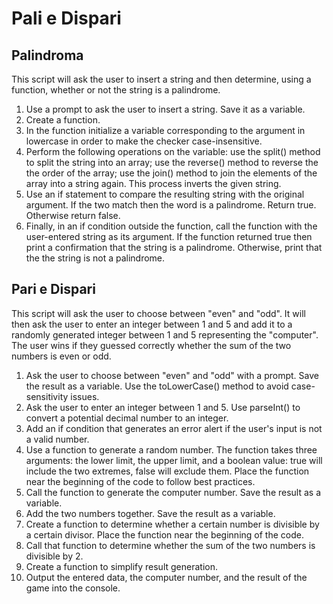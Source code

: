 # Pali e Dispari

## Palindroma

This script will ask the user to insert a string and then determine, using a function, whether or not the string is a palindrome.

1. Use a prompt to ask the user to insert a string. Save it as a variable.  
2. Create a function.  
3. In the function initialize a variable corresponding to the argument in lowercase in order to make the checker case-insensitive.  
4. Perform the following operations on the variable: use the split() method to split the string into an array; use the reverse() method to reverse the the order of the array; use the join() method to join the elements of the array into a string again. This process inverts the given string.  
5. Use an if statement to compare the resulting string with the original argument. If the two match then the word is a palindrome. Return true. Otherwise return false.  
6. Finally, in an if condition outside the function, call the function with the user-entered string as its argument. If the function returned true then print a confirmation that the string is a palindrome. Otherwise, print that the the string is not a palindrome.

## Pari e Dispari

This script will ask the user to choose between "even" and "odd". It will then ask the user to enter an integer between 1 and 5 and add it to a randomly generated integer between 1 and 5 representing the "computer".  
The user wins if they guessed correctly whether the sum of the two numbers is even or odd.

1. Ask the user to choose between "even" and "odd" with a prompt. Save the result as a variable. Use the toLowerCase() method to avoid case-sensitivity issues.  
2. Ask the user to enter an integer between 1 and 5. Use parseInt() to convert a potential decimal number to an integer.
3. Add an if condition that generates an error alert if the user's input is not a valid number.  
4. Use a function to generate a random number. The function takes three arguments: the lower limit, the upper limit, and a boolean value: true will include the two extremes, false will exclude them. Place the function near the beginning of the code to follow best practices.
5. Call the function to generate the computer number. Save the result as a variable.  
6. Add the two numbers together. Save the result as a variable.  
7. Create a function to determine whether a certain number is divisible by a certain divisor. Place the function near the beginning of the code.  
8. Call that function to determine whether the sum of the two numbers is divisible by 2.
9. Create a function to simplify result generation.  
10. Output the entered data, the computer number, and the result of the game into the console.